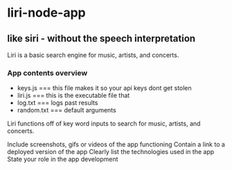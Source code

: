 # liri-node-app
## like siri - without the speech interpretation

Liri is a basic search engine for music, artists, and concerts.

### App contents overview
- keys.js	=== this file makes it so your api keys dont get stolen
- liri.js	=== this is the executable file that
- log.txt	=== logs past results
- random.txt === default arguments

Liri functions off of key word inputs to search for music, artists, and concerts.

Include screenshots, gifs or videos of the app functioning
Contain a link to a deployed version of the app
Clearly list the technologies used in the app
State your role in the app development
